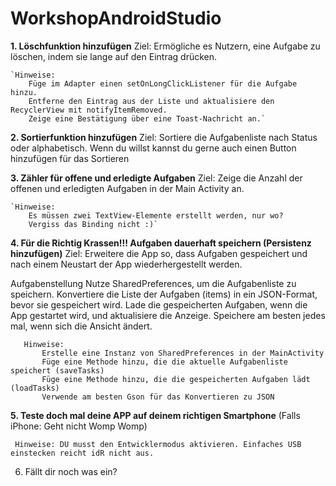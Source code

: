# WorkshopAndroidStudio

**1. Löschfunktion hinzufügen**
   Ziel:
   Ermögliche es Nutzern, eine Aufgabe zu löschen, indem sie lange auf den Eintrag drücken.

    `Hinweise:
        Füge im Adapter einen setOnLongClickListener für die Aufgabe hinzu.
        Entferne den Eintrag aus der Liste und aktualisiere den RecyclerView mit notifyItemRemoved.
        Zeige eine Bestätigung über eine Toast-Nachricht an.`

**2. Sortierfunktion hinzufügen**
   Ziel:
   Sortiere die Aufgabenliste nach Status oder alphabetisch. 
   Wenn du willst kannst du gerne auch einen Button hinzufügen für das Sortieren



**3. Zähler für offene und erledigte Aufgaben**
   Ziel:
   Zeige die Anzahl der offenen und erledigten Aufgaben in der Main Activity an.
   
    `Hinweise:
        Es müssen zwei TextView-Elemente erstellt werden, nur wo? 
        Vergiss das Binding nicht :)`


**4. Für die Richtig Krassen!!! 
   Aufgaben dauerhaft speichern (Persistenz hinzufügen)**
   Ziel:
   Erweitere die App so, dass Aufgaben gespeichert und nach einem Neustart der App wiederhergestellt werden.

   Aufgabenstellung
       Nutze SharedPreferences, um die Aufgabenliste zu speichern.
       Konvertiere die Liste der Aufgaben (items) in ein JSON-Format, bevor sie gespeichert wird.
       Lade die gespeicherten Aufgaben, wenn die App gestartet wird, und aktualisiere die Anzeige.
       Speichere am besten jedes mal, wenn sich die Ansicht ändert.

       Hinweise:
           Erstelle eine Instanz von SharedPreferences in der MainActivity
           Füge eine Methode hinzu, die die aktuelle Aufgabenliste speichert (saveTasks)
           Füge eine Methode hinzu, die die gespeicherten Aufgaben lädt (loadTasks)
           Verwende am besten Gson für das Konvertieren zu JSON

**5. Teste doch mal deine APP auf deinem richtigen Smartphone**
   (Falls iPhone: Geht nicht Womp Womp)

  ` Hinweise:
        DU musst den Entwicklermodus aktivieren.
        Einfaches USB einstecken reicht idR nicht aus.`
  
6. Fällt dir noch was ein? 